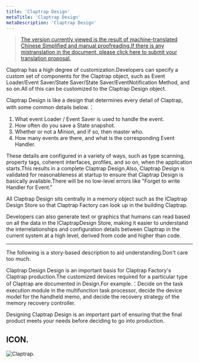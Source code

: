 ```yaml
---
title: 'Claptrap Design'
metaTitle: 'Claptrap Design'
metaDescription: 'Claptrap Design'
---
```


> [The version currently viewed is the result of machine-translated Chinese Simplified and manual proofreading.If there is any mistranslation in the document, please click here to submit your translation proposal.](https://crwd.in/newbeclaptrap)

Claptrap has a high degree of customization.Developers can specify a custom set of components for the Claptrap object, such as Event Loader/Event Saver/State Saver/State Saver/EventNotification Method, and so on.All of this can be customized to the Claptrap Design object.

Claptrap Design is like a design that determines every detail of Claptrap, with some common details below.：

1. What event Loader / Event Saver is used to handle the event.
2. How often do you save a State snapshot.
3. Whether or not a Minion, and if so, then master who.
4. How many events are there, and what is the corresponding Event Handler.

These details are configured in a variety of ways, such as type scanning, property tags, coherent interfaces, profiles, and so on, when the application starts.This results in a complete Claptrap Design.Also, Claptrap Design is validated for reasonableness at startup to ensure that Claptrap Design is basically available.There will be no low-level errors like "Forget to write Handler for Event."

All Claptrap Design sits centrally in a memory object such as the IClaptrap Design Store so that Claptrap Factory can look up in the building Claptrap.

Developers can also generate text or graphics that humans can read based on all the data in the IClaptrapDesign Store, making it easier to understand the interrelationships and configuration details between Claptrap in the current system at a high level, derived from code and higher than code.

---

The following is a story-based description to aid understanding.Don't care too much.

Claptrap Design Design is an important basis for Claptrap Factory's Claptrap production.The customized devices required for a particular type of Claptrap are documented in Design.For example.：Decide on the task execution module in the multifunction task processor, decide the device model for the handheld memo, and decide the recovery strategy of the memory recovery controller.

Designing Claptrap Design is an important part of ensuring that the final product meets your needs before deciding to go into production.

## ICON.

![Claptrap.](/images/claptrap_icons/claptrap_design.svg)
